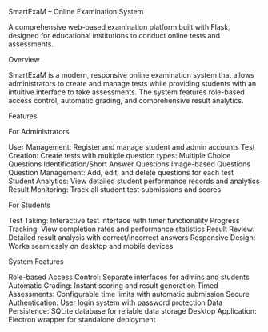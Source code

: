 SmartExaM – Online Examination System

A comprehensive web-based examination platform built with Flask, designed for educational institutions to conduct online tests and assessments.

Overview

SmartExaM is a modern, responsive online examination system that allows administrators to create and manage tests while providing students with an
intuitive interface to take assessments. The system features role-based access control, automatic grading, and comprehensive result analytics.

Features

For Administrators

User Management: Register and manage student and admin accounts
Test Creation: Create tests with multiple question types:
Multiple Choice Questions
Identification/Short Answer Questions
Image-based Questions
Question Management: Add, edit, and delete questions for each test
Student Analytics: View detailed student performance records and analytics
Result Monitoring: Track all student test submissions and scores

For Students

Test Taking: Interactive test interface with timer functionality
Progress Tracking: View completion rates and performance statistics
Result Review: Detailed result analysis with correct/incorrect answers
Responsive Design: Works seamlessly on desktop and mobile devices

System Features

Role-based Access Control: Separate interfaces for admins and students
Automatic Grading: Instant scoring and result generation
Timed Assessments: Configurable time limits with automatic submission
Secure Authentication: User login system with password protection
Data Persistence: SQLite database for reliable data storage
Desktop Application: Electron wrapper for standalone deployment
